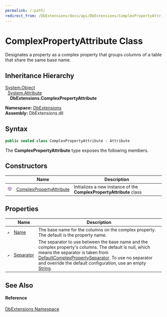 ```yaml
---
permalink: /:path/
redirect_from: /DbExtensions/docs/api/DbExtensions/ComplexPropertyAttribute/
---
```


ComplexPropertyAttribute Class
==============================
Designates a property as a complex property that groups columns of a table that share the same base name.


Inheritance Hierarchy
---------------------
[System.Object][1]  
  [System.Attribute][2]  
    **DbExtensions.ComplexPropertyAttribute**  
  
**Namespace:** [DbExtensions][3]  
**Assembly:** DbExtensions.dll

Syntax
------

```csharp
public sealed class ComplexPropertyAttribute : Attribute
```

The **ComplexPropertyAttribute** type exposes the following members.


Constructors
------------

|                  | Name                          | Description                                                          |
| ---------------- | ----------------------------- | -------------------------------------------------------------------- |
| ![Public method] | [ComplexPropertyAttribute][4] | Initializes a new instance of the **ComplexPropertyAttribute** class |


Properties
----------

|                    | Name           | Description                                                                                                                                                                                                                                                             |
| ------------------ | -------------- | ----------------------------------------------------------------------------------------------------------------------------------------------------------------------------------------------------------------------------------------------------------------------- |
| ![Public property] | [Name][5]      | The base name for the columns on the complex property. The default is the property name.                                                                                                                                                                                |
| ![Public property] | [Separator][6] | The separator to use between the base name and the complex property's columns. The default is null, which means the separator is taken from [DefaultComplexPropertySeparator][7]. To use no separator and override the default configuration, use an empty [String][8]. |


See Also
--------

#### Reference
[DbExtensions Namespace][3]  

[1]: https://learn.microsoft.com/dotnet/api/system.object
[2]: https://learn.microsoft.com/dotnet/api/system.attribute
[3]: ../README.md
[4]: _ctor.md
[5]: Name.md
[6]: Separator.md
[7]: ../DatabaseConfiguration/DefaultComplexPropertySeparator.md
[8]: https://learn.microsoft.com/dotnet/api/system.string
[Public method]: ../../icons/pubmethod.svg "Public method"
[Public property]: ../../icons/pubproperty.svg "Public property"